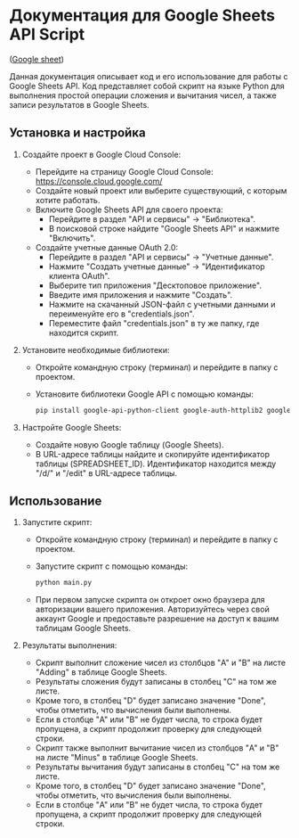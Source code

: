 # Документация для Google Sheets API Script

([Google sheet](https://docs.google.com/spreadsheets/d/19AtK-XAQSvLOpwNhvGxqYtrKGxrZCoch4mnBFm5Aqv4/edit#gid=1477734741))

Данная документация описывает код и его использование для работы с Google Sheets API. Код представляет собой скрипт на языке Python для выполнения простой операции сложения и вычитания чисел, а также записи результатов в Google Sheets.

## Установка и настройка

1. Создайте проект в Google Cloud Console:
   - Перейдите на страницу Google Cloud Console: https://console.cloud.google.com/
   - Создайте новый проект или выберите существующий, с которым хотите работать.
   - Включите Google Sheets API для своего проекта:
     - Перейдите в раздел "API и сервисы" -> "Библиотека".
     - В поисковой строке найдите "Google Sheets API" и нажмите "Включить".
   - Создайте учетные данные OAuth 2.0:
     - Перейдите в раздел "API и сервисы" -> "Учетные данные".
     - Нажмите "Создать учетные данные" -> "Идентификатор клиента OAuth".
     - Выберите тип приложения "Десктоповое приложение".
     - Введите имя приложения и нажмите "Создать".
     - Нажмите на скачанный JSON-файл с учетными данными и переименуйте его в "credentials.json".
     - Переместите файл "credentials.json" в ту же папку, где находится скрипт.

2. Установите необходимые библиотеки:
   - Откройте командную строку (терминал) и перейдите в папку с проектом.
   - Установите библиотеки Google API с помощью команды:

     ```bash
     pip install google-api-python-client google-auth-httplib2 google-auth-oauthlib
     ```

3. Настройте Google Sheets:
   - Создайте новую Google таблицу (Google Sheets).
   - В URL-адресе таблицы найдите и скопируйте идентификатор таблицы (SPREADSHEET_ID). Идентификатор находится между "/d/" и "/edit" в URL-адресе таблицы.

## Использование

1. Запустите скрипт:
   - Откройте командную строку (терминал) и перейдите в папку с проектом.
   - Запустите скрипт с помощью команды:

     ```bash
     python main.py
     ```

   - При первом запуске скрипта он откроет окно браузера для авторизации вашего приложения. Авторизуйтесь через свой аккаунт Google и предоставьте разрешение на доступ к вашим таблицам Google Sheets.

2. Результаты выполнения:
   - Скрипт выполнит сложение чисел из столбцов "A" и "B" на листе "Adding" в таблице Google Sheets.
   - Результаты сложения будут записаны в столбец "C" на том же листе.
   - Кроме того, в столбец "D" будет записано значение "Done", чтобы отметить, что вычисления были выполнены.
   - Если в столбце "A" или "B" не будет числа, то строка будет пропущена, а скрипт продолжит проверку для следующей строки.
   - Скрипт также выполнит вычитание чисел из столбцов "A" и "B" на листе "Minus" в таблице Google Sheets.
   - Результаты вычитания будут записаны в столбец "C" на том же листе.
   - Кроме того, в столбец "D" будет записано значение "Done", чтобы отметить, что вычисления были выполнены.
   - Если в столбце "A" или "B" не будет числа, то строка будет пропущена, а скрипт продолжит проверку для следующей строки.

